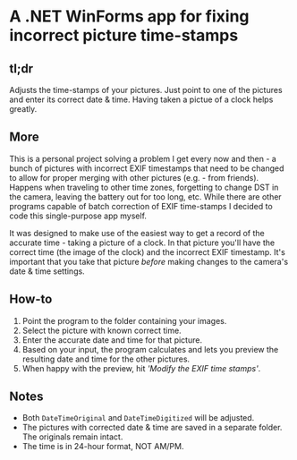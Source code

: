 A .NET WinForms app for fixing incorrect picture time-stamps
============================================================

tl;dr
-----
Adjusts the time-stamps of your pictures. Just point to one of the pictures and enter its correct date & time. Having taken a pictue of a clock helps greatly.

More
----
This is a personal project solving a problem I get every now and then - a bunch of pictures with incorrect EXIF timestamps that need to be changed to allow for proper merging with other pictures (e.g. - from friends). Happens when traveling to other time zones, forgetting to change DST in the camera, leaving the battery out for too long, etc. While there are other programs capable of batch correction of EXIF time-stamps I decided to code this single-purpose app myself.

It was designed to make use of the easiest way to get a record of the accurate time - taking a picture of a clock. In that picture you'll have the correct time (the image of the clock) and the incorrect EXIF timestamp. It's important that you take that picture *before* making changes to the camera's date & time settings.

How-to
------
1. Point the program to the folder containing your images.
2. Select the picture with known correct time.
3. Enter the accurate date and time for that picture.
4. Based on your input, the program calculates and lets you preview the resulting date and time for the other pictures.
5. When happy with the preview, hit *'Modify the EXIF time stamps'*.

Notes
-----
- Both `DateTimeOriginal` and `DateTimeDigitized` will be adjusted.
- The pictures with corrected date & time are saved in a separate folder. The originals remain intact.
- The time is in 24-hour format, NOT AM/PM.

